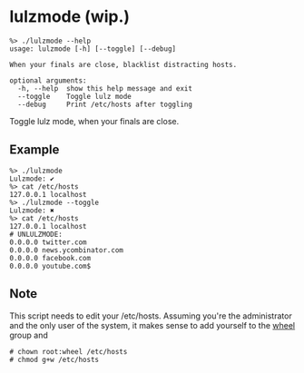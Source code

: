 # lulzmode (wip.)

```
%> ./lulzmode --help
usage: lulzmode [-h] [--toggle] [--debug]

When your finals are close, blacklist distracting hosts.

optional arguments:
  -h, --help  show this help message and exit
  --toggle    Toggle lulz mode
  --debug     Print /etc/hosts after toggling
```

Toggle lulz mode, when your finals are close.

## Example

```
%> ./lulzmode 
Lulzmode: ✔
%> cat /etc/hosts 
127.0.0.1 localhost
%> ./lulzmode --toggle
Lulzmode: ✖
%> cat /etc/hosts 
127.0.0.1 localhost
# UNLULZMODE:
0.0.0.0 twitter.com
0.0.0.0 news.ycombinator.com
0.0.0.0 facebook.com
0.0.0.0 youtube.com$ 
```

## Note

This script needs to edit your /etc/hosts. Assuming
you're the administrator and the only user of the system,
it makes sense to add yourself to the [wheel](https://wiki.archlinux.org/index.php/users_and_groups#User_groups)
group and

```
# chown root:wheel /etc/hosts
# chmod g+w /etc/hosts
```
